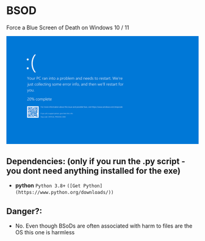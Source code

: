 #   BSOD
Force a Blue Screen of Death on Windows 10 / 11

![Demo](assets/demo.png)

## Dependencies: (only if you run the .py script - you dont need anything installed for the exe)
- **python** `Python 3.8+` `([Get Python](https://www.python.org/downloads/))`
  
## Danger?:
- No. Even though BSoDs are often associated with harm to files are the OS this one is harmless
